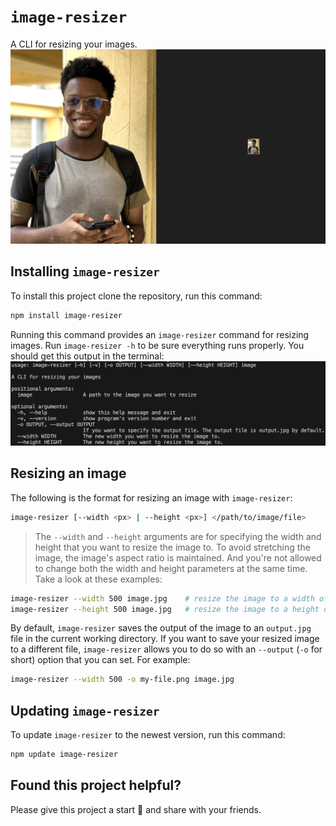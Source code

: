 # `image-resizer`
A CLI for resizing your images.
![comaring sizes](./assets/compare-sizes.png)
## Installing `image-resizer`
To install this project clone the repository, run this command:
```bash
npm install image-resizer
```
Running this command provides an `image-resizer` command for resizing images. Run `image-resizer -h` to be sure everything runs properly. You should get this output in the terminal:
![image-resizer help](./assets/test-help.png)
## Resizing an image
The following is the format for resizing an image with `image-resizer`:
```bash
image-resizer [--width <px> | --height <px>] </path/to/image/file>
```
> The `--width` and `--height` arguments are for specifying the width and height that you want to resize the image to. To avoid stretching the image, the image's aspect ratio is maintained. And you're not allowed to change both the width and height parameters at the same time.
Take a look at these examples:
```bash
image-resizer --width 500 image.jpg    # resize the image to a width of 500px
image-resizer --height 500 image.jpg   # resize the image to a height of 500px
```
By default, `image-resizer` saves the output of the image to an `output.jpg` file in the current working directory. If you want to save your resized image to a different file, `image-resizer` allows you to do so with an `--output` (`-o` for short) option that you can set. For example:
```bash
image-resizer --width 500 -o my-file.png image.jpg
```
## Updating `image-resizer`
To update `image-resizer` to the newest version, run this command:
```bash
npm update image-resizer
```
## Found this project helpful?
Please give this project a start 🌟 and share with your friends.